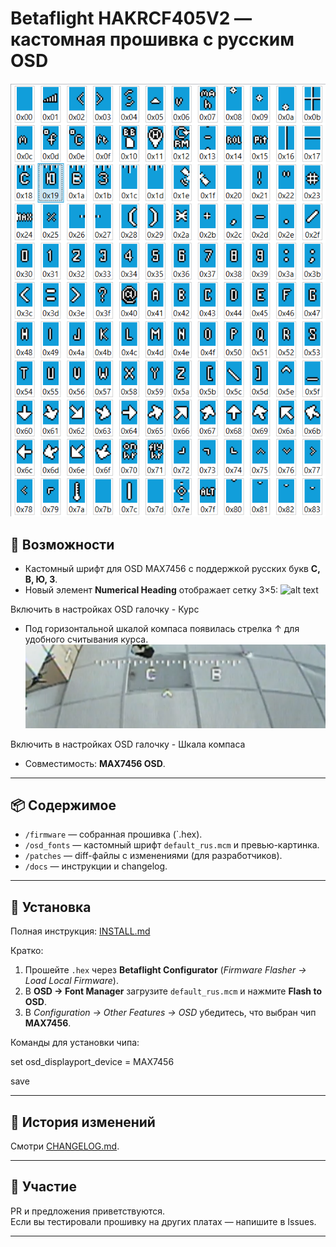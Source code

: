 # Betaflight HAKRCF405V2 — кастомная прошивка с русским OSD

![Превью OSD](osd_fonts/preview.png)

## 📌 Возможности
- Кастомный шрифт для OSD MAX7456 с поддержкой русских букв **С, В, Ю, З**.  
- Новый элемент **Numerical Heading** отображает сетку 3×5:
![alt text](docs/кц.png)

Включить в настройках OSD галочку - Курс

- Под горизонтальной шкалой компаса появилась стрелка ↑ для удобного считывания курса.
![alt text](docs/кбл.png)

Включить в настройках OSD галочку - Шкала компаса

- Совместимость: **MAX7456 OSD**.

---

## 📦 Содержимое
- `/firmware` — собранная прошивка (`.hex).  
- `/osd_fonts` — кастомный шрифт `default_rus.mcm` и превью-картинка.  
- `/patches` — diff-файлы с изменениями (для разработчиков).  
- `/docs` — инструкции и changelog.  

---

## 🚀 Установка
Полная инструкция: [INSTALL.md](docs/INSTALL.md)  

Кратко:
1. Прошейте `.hex` через **Betaflight Configurator** (*Firmware Flasher → Load Local Firmware*).  
2. В **OSD → Font Manager** загрузите `default_rus.mcm` и нажмите **Flash to OSD**.  
3. В *Configuration → Other Features → OSD* убедитесь, что выбран чип **MAX7456**.  

Команды для установки чипа:

set osd_displayport_device = MAX7456

save

---

## 📜 История изменений
Смотри [CHANGELOG.md](docs/CHANGELOG.md).

---

## 🤝 Участие
PR и предложения приветствуются.  
Если вы тестировали прошивку на других платах — напишите в Issues.  

---
